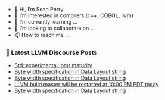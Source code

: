 - 👋 Hi, I’m Sean Perry
- 👀 I’m interested in compilers (c++, COBOL, llvm)
- 🌱 I’m currently learning ...
- 💞️ I’m looking to collaborate on ...
- 📫 How to reach me ...

<!---
s66perry/s66perry is a ✨ special ✨ repository because its `README.md` (this file) appears on your GitHub profile.
You can click the Preview link to take a look at your changes.
--->
### 📕 Latest LLVM Discourse Posts

<!-- DISCOURSE-LLVM:START -->
- [Std::experimental::pmr maturity](https://discourse.llvm.org/t/std-pmr-maturity/62200#post_2)
- [Byte width specification in Data Layout string](https://discourse.llvm.org/t/byte-width-specification-in-data-layout-string/62202#post_4)
- [Byte width specification in Data Layout string](https://discourse.llvm.org/t/byte-width-specification-in-data-layout-string/62202#post_3)
- [LLVM build master will be restarted at 10:00 PM PDT today](https://discourse.llvm.org/t/llvm-build-master-will-be-restarted-at-10-00-pm-pdt-today/62204#post_1)
- [Byte width specification in Data Layout string](https://discourse.llvm.org/t/byte-width-specification-in-data-layout-string/62202#post_2)
<!-- DISCOURSE-LLVM:END -->
